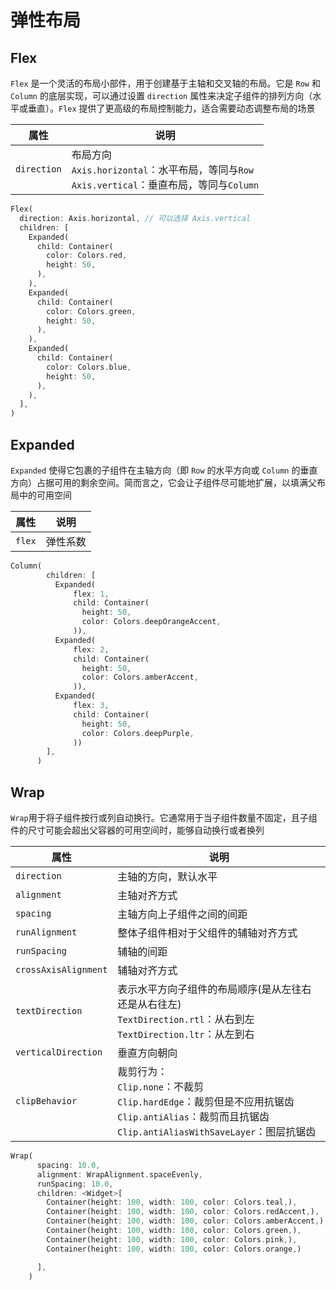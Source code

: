 # 弹性布局



## Flex

`Flex` 是一个灵活的布局小部件，用于创建基于主轴和交叉轴的布局。它是 `Row` 和 `Column` 的底层实现，可以通过设置 `direction` 属性来决定子组件的排列方向（水平或垂直）。`Flex` 提供了更高级的布局控制能力，适合需要动态调整布局的场景

| 属性        | 说明                                                         |
| ----------- | ------------------------------------------------------------ |
| `direction` | 布局方向<br/>`Axis.horizontal`：水平布局，等同与`Row`<br/>`Axis.vertical`：垂直布局，等同与`Column` |

```dart
Flex(
  direction: Axis.horizontal, // 可以选择 Axis.vertical
  children: [
    Expanded(
      child: Container(
        color: Colors.red,
        height: 50,
      ),
    ),
    Expanded(
      child: Container(
        color: Colors.green,
        height: 50,
      ),
    ),
    Expanded(
      child: Container(
        color: Colors.blue,
        height: 50,
      ),
    ),
  ],
)
```



## Expanded

`Expanded` 使得它包裹的子组件在主轴方向（即 `Row` 的水平方向或 `Column` 的垂直方向）占据可用的剩余空间。简而言之，它会让子组件尽可能地扩展，以填满父布局中的可用空间

| 属性   | 说明     |
| ------ | -------- |
| `flex` | 弹性系数 |

```dart
Column(
        children: [
          Expanded(
              flex: 1,
              child: Container(
                height: 50,
                color: Colors.deepOrangeAccent,
              )),
          Expanded(
              flex: 2,
              child: Container(
                height: 50,
                color: Colors.amberAccent,
              )),
          Expanded(
              flex: 3,
              child: Container(
                height: 50,
                color: Colors.deepPurple,
              ))
        ],
      )
```



## Wrap

`Wrap`用于将子组件按行或列自动换行。它通常用于当子组件数量不固定，且子组件的尺寸可能会超出父容器的可用空间时，能够自动换行或者换列



| 属性                 | 说明                                                         |
| -------------------- | ------------------------------------------------------------ |
| `direction`          | 主轴的方向，默认水平                                         |
| `alignment`          | 主轴对齐方式                                                 |
| `spacing`            | 主轴方向上子组件之间的间距                                   |
| `runAlignment`       | 整体子组件相对于父组件的辅轴对齐方式                         |
| `runSpacing`         | 辅轴的间距                                                   |
| `crossAxisAlignment` | 辅轴对齐方式                                                 |
| `textDirection`      | 表示水平方向子组件的布局顺序(是从左往右还是从右往左) <br/>`TextDirection.rtl`：从右到左<br/>`TextDirection.ltr`：从左到右 |
| `verticalDirection`  | 垂直方向朝向                                                 |
| `clipBehavior`       | 裁剪行为：<br/>`Clip.none`：不裁剪 <br/>`Clip.hardEdge`：裁剪但是不应用抗锯齿<br/>`Clip.antiAlias`：裁剪而且抗锯齿<br/>`Clip.antiAliasWithSaveLayer`：图层抗锯齿 |

```dart
Wrap(
      spacing: 10.0,
      alignment: WrapAlignment.spaceEvenly,
      runSpacing: 10.0,
      children: <Widget>[
        Container(height: 100, width: 100, color: Colors.teal,),
        Container(height: 100, width: 100, color: Colors.redAccent,),
        Container(height: 100, width: 100, color: Colors.amberAccent,),
        Container(height: 100, width: 100, color: Colors.green,),
        Container(height: 100, width: 100, color: Colors.pink,),
        Container(height: 100, width: 100, color: Colors.orange,)

      ],
    )
```

